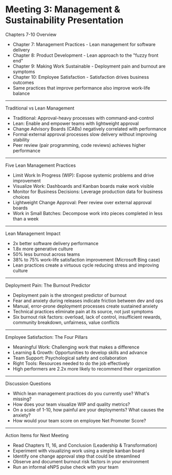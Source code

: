 # Meeting 3: Management & Sustainability Presentation

Chapters 7-10 Overview

- Chapter 7: Management Practices - Lean management for software delivery
- Chapter 8: Product Development - Lean approach to the "fuzzy front end"
- Chapter 9: Making Work Sustainable - Deployment pain and burnout are symptoms
- Chapter 10: Employee Satisfaction - Satisfaction drives business outcomes
- Same practices that improve performance also improve work-life balance

---

Traditional vs Lean Management

- Traditional: Approval-heavy processes with command-and-control
- Lean: Enable and empower teams with lightweight approval
- Change Advisory Boards (CABs) negatively correlated with performance
- Formal external approval processes slow delivery without improving stability
- Peer review (pair programming, code reviews) achieves higher performance

---

Five Lean Management Practices

- Limit Work In Progress (WIP): Expose systemic problems and drive improvement
- Visualize Work: Dashboards and Kanban boards make work visible
- Monitor for Business Decisions: Leverage production data for business choices
- Lightweight Change Approval: Peer review over external approval boards
- Work in Small Batches: Decompose work into pieces completed in less than a week

---

Lean Management Impact

- 2x better software delivery performance
- 1.8x more generative culture
- 50% less burnout across teams
- 38% to 75% work-life satisfaction improvement (Microsoft Bing case)
- Lean practices create a virtuous cycle reducing stress and improving culture

---

Deployment Pain: The Burnout Predictor

- Deployment pain is the strongest predictor of burnout
- Fear and anxiety during releases indicate friction between dev and ops
- Manual, error-prone deployment processes create sustained anxiety
- Technical practices eliminate pain at its source, not just symptoms
- Six burnout risk factors: overload, lack of control, insufficient rewards, community breakdown, unfairness, value conflicts

---

Employee Satisfaction: The Four Pillars

- Meaningful Work: Challenging work that makes a difference
- Learning & Growth: Opportunities to develop skills and advance
- Team Support: Psychological safety and collaboration
- Right Tools: Resources needed to do the job effectively
- High performers are 2.2x more likely to recommend their organization

---

Discussion Questions

- Which lean management practices do you currently use? What's missing?
- How does your team visualize WIP and quality metrics?
- On a scale of 1-10, how painful are your deployments? What causes the anxiety?
- How would your team score on employee Net Promoter Score?

---

Action Items for Next Meeting

- Read Chapters 11, 16, and Conclusion (Leadership & Transformation)
- Experiment with visualizing work using a simple kanban board
- Identify one change approval step that could be streamlined
- Observe and document burnout risk factors in your environment
- Run an informal eNPS pulse check with your team
